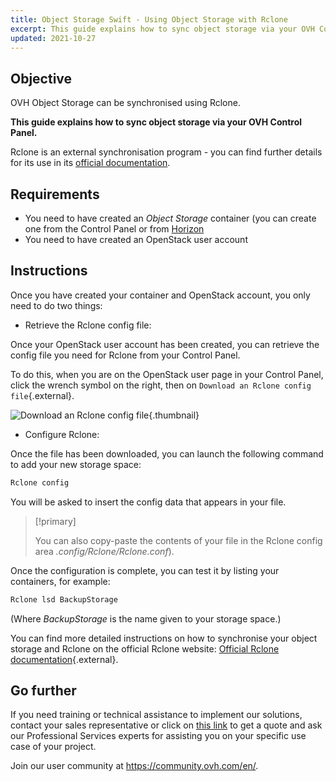 ```yaml
---
title: Object Storage Swift - Using Object Storage with Rclone
excerpt: This guide explains how to sync object storage via your OVH Control Panel
updated: 2021-10-27
---
```


## Objective

OVH Object Storage can be synchronised using Rclone.

**This guide explains how to sync object storage via your OVH Control Panel.**

Rclone is an external synchronisation program - you can find further details for its use in its [official documentation](https://Rclone.org/).

## Requirements

- You need to have created an *Object Storage* container (you can create one from the Control Panel or from [Horizon](/pages/storage_and_backup/object_storage/pcs_create_container)
- You need to have created an OpenStack user account

## Instructions

Once you have created your container and OpenStack account, you only need to do two things:

- Retrieve the Rclone config file:

Once your OpenStack user account has been created, you can retrieve the config file you need for Rclone from your Control Panel.

To do this, when you are on the OpenStack user page in your Control Panel, click the wrench symbol on the right, then on `Download an Rclone config file`{.external}.

![Download an Rclone config file](images/download_file.png){.thumbnail}

- Configure Rclone:

Once the file has been downloaded, you can launch the following command to add your new storage space:

```sh 
Rclone config
```

You will be asked to insert the config data that appears in your file.

> [!primary]
>
> You can also copy-paste the contents of your file in the Rclone config area *.config/Rclone/Rclone.conf*).
> 

Once the configuration is complete, you can test it by listing your containers, for example:

```sh
Rclone lsd BackupStorage
```

(Where *BackupStorage* is the name given to your storage space.)

You can find more detailed instructions on how to synchronise your object storage and Rclone on the official Rclone website: [Official Rclone documentation](https://Rclone.org/swift/){.external}.

## Go further

If you need training or technical assistance to implement our solutions, contact your sales representative or click on [this link](/links/professional-services) to get a quote and ask our Professional Services experts for assisting you on your specific use case of your project.

Join our user community at <https://community.ovh.com/en/>.